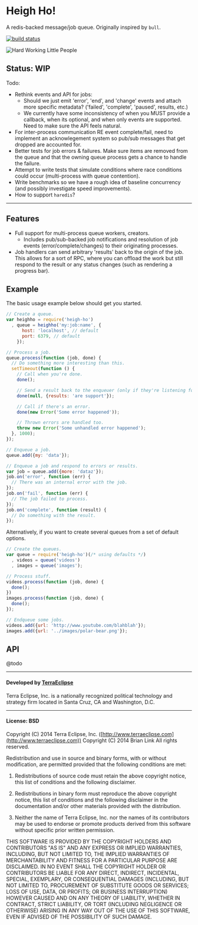 Heigh Ho!
=========

A redis-backed message/job queue. Originally inspired by `bull`.

[![build status](https://secure.travis-ci.org/cpsubrian/node-heigh-ho.png)](http://travis-ci.org/cpsubrian/node-heigh-ho)

![Hard Working Little People](https://camo.githubusercontent.com/dfda20e32d2bf70ff3e8070239c46e7b9101fad1/687474703a2f2f7777772e77616765686f7572696e7369676874732e636f6d2f4865696768253230486f2e6a7067)

Status: WIP
-----------

Todo:

- Rethink events and API for jobs:
  - Should we just emit 'error', 'end', and 'change' events and attach
    more specific metadata? ('failed', 'complete', 'paused', results, etc.)
  - We currently have some inconsistency of when you MUST provide a callback, when
    its optional, and when only events are supported. Need to make sure the
    API feels natural.
- For inter-process communication RE event complete/fail, need to implement
  an acknowlegement system so pub/sub messages that get dropped are accounted
  for.
- Better tests for job errors & failures. Make sure items are removed from the
  queue and that the owning queue process gets a chance to handle the failure.
- Attempt to write tests that simulate conditions where race conditions
  could occur (multi-process with queue contention).
- Write benchmarks so we have a rough idea of baseline concurrency (and
  possibly investigate speed improvements).
- How to support `haredis`?

- - -

Features
--------

- Full support for multi-process queue workers, creators.
  - Includes pub/sub-backed job notifications and resolution of job events
    (error/complete/changes) to their originating processes.
- Job handlers can send arbitrary 'results' back to the origin of the job. This
  allows for a sort of RPC, where you can offload the work but still respond
  to the result or any status changes (such as rendering a progress bar).

Example
-------

The basic usage example below should get you started.

```js
// Create a queue.
var heighho = require('heigh-ho')
  , queue = heighho('my:job:name', {
      host: 'localhost', // default
      port: 6379, // default
    });

// Process a job.
queue.process(function (job, done) {
  // Do something more interesting than this.
  setTimeout(function () {
    // Call when you're done.
    done();

    // Send a result back to the enqueuer (only if they're listening for it).
    done(null, {results: 'are support'});

    // Call if there's an error.
    done(new Error('Some error happened'));

    // Thrown errors are handled too.
    throw new Error('Some unhandled error happened');
  }, 1000);
});

// Enqueue a job.
queue.add({my: 'data'});

// Enqueue a job and respond to errors or results.
var job = queue.add({more: 'dataz'});
job.on('error', function (err) {
  // There was an internal error with the job.
});
job.on('fail', function (err) {
  // The job failed to process.
});
job.on('complete', function (result) {
  // Do something with the result.
});
```

Alternatively, if you want to create several queues from a set of default options.

```js
// Create the queues.
var queue = require('heigh-ho')(/* using defaults */)
  , videos = queue('videos')
  , images = queue('images');

// Process stuff.
videos.process(function (job, done) {
  done();
})
images.process(function (job, done) {
  done();
});

// Endqueue some jobs.
videos.add({url: 'http://www.youtube.com/blahblah'});
images.add({url: '../images/polar-bear.png'});
```

API
---

@todo


- - -

#### Developed by [TerraEclipse](https://github.com/TerraEclipse)

Terra Eclipse, Inc. is a nationally recognized political technology and
strategy firm located in Santa Cruz, CA and Washington, D.C.

- - -

#### License: BSD
Copyright (C) 2014 Terra Eclipse, Inc. ([http://www.terraeclipse.com](http://www.terraeclipse.com))
Copyright (C) 2014 Brian Link
All rights reserved.

Redistribution and use in source and binary forms, with or without modification,
are permitted provided that the following conditions are met:

1. Redistributions of source code must retain the above copyright notice, this list of conditions and the following disclaimer.

2. Redistributions in binary form must reproduce the above copyright notice, this list of conditions and the following disclaimer in the documentation and/or other materials provided with the distribution.

3. Neither the name of Terra Eclipse, Inc. nor the names of its contributors may be used to endorse or promote products derived from this software without specific prior written permission.

THIS SOFTWARE IS PROVIDED BY THE COPYRIGHT HOLDERS AND CONTRIBUTORS "AS IS" AND
ANY EXPRESS OR IMPLIED WARRANTIES, INCLUDING, BUT NOT LIMITED TO, THE IMPLIED
WARRANTIES OF MERCHANTABILITY AND FITNESS FOR A PARTICULAR PURPOSE ARE
DISCLAIMED. IN NO EVENT SHALL THE COPYRIGHT HOLDER OR CONTRIBUTORS BE LIABLE FOR
ANY DIRECT, INDIRECT, INCIDENTAL, SPECIAL, EXEMPLARY, OR CONSEQUENTIAL DAMAGES
(INCLUDING, BUT NOT LIMITED TO, PROCUREMENT OF SUBSTITUTE GOODS OR SERVICES;
LOSS OF USE, DATA, OR PROFITS; OR BUSINESS INTERRUPTION) HOWEVER CAUSED AND ON
ANY THEORY OF LIABILITY, WHETHER IN CONTRACT, STRICT LIABILITY, OR TORT
(INCLUDING NEGLIGENCE OR OTHERWISE) ARISING IN ANY WAY OUT OF THE USE OF THIS
SOFTWARE, EVEN IF ADVISED OF THE POSSIBILITY OF SUCH DAMAGE.